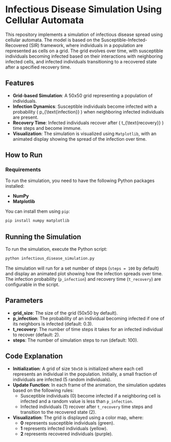 # Infectious Disease Simulation Using Cellular Automata

This repository implements a simulation of infectious disease spread using cellular automata. The model is based on the Susceptible-Infected-Recovered (SIR) framework, where individuals in a population are represented as cells on a grid. The grid evolves over time, with susceptible individuals becoming infected based on their interactions with neighboring infected cells, and infected individuals transitioning to a recovered state after a specified recovery time.

## **Features**
- **Grid-based Simulation**: A 50x50 grid representing a population of individuals.
- **Infection Dynamics**: Susceptible individuals become infected with a probability \( p_{\text{infection}} \) when neighboring infected individuals are present.
- **Recovery Time**: Infected individuals recover after \( t_{\text{recovery}} \) time steps and become immune.
- **Visualization**: The simulation is visualized using `Matplotlib`, with an animated display showing the spread of the infection over time.

## **How to Run**
### **Requirements**
To run the simulation, you need to have the following Python packages installed:
- **NumPy**
- **Matplotlib**

You can install them using `pip`:

```bash
pip install numpy matplotlib
```
## **Running the Simulation**

To run the simulation, execute the Python script:

```bash
python infectious_disease_simulation.py
```

The simulation will run for a set number of steps (`steps = 100` by default) and display an animated plot showing how the infection spreads over time. The infection probability (`p_infection`) and recovery time (`t_recovery`) are configurable in the script.

## **Parameters**
- **grid_size**: The size of the grid (50x50 by default).
- **p_infection**: The probability of an individual becoming infected if one of its neighbors is infected (default: 0.3).
- **t_recovery**: The number of time steps it takes for an infected individual to recover (default: 2).
- **steps**: The number of simulation steps to run (default: 100).

## **Code Explanation**
- **Initialization**: A grid of size `50x50` is initialized where each cell represents an individual in the population. Initially, a small fraction of individuals are infected (5 random individuals).
- **Update Function**: In each frame of the animation, the simulation updates based on the following rules:
  - Susceptible individuals (0) become infected if a neighboring cell is infected and a random value is less than `p_infection`.
  - Infected individuals (1) recover after `t_recovery` time steps and transition to the recovered state (2).
- **Visualization**: The grid is displayed using a color map, where:
  - **0** represents susceptible individuals (green).
  - **1** represents infected individuals (yellow).
  - **2** represents recovered individuals (purple).